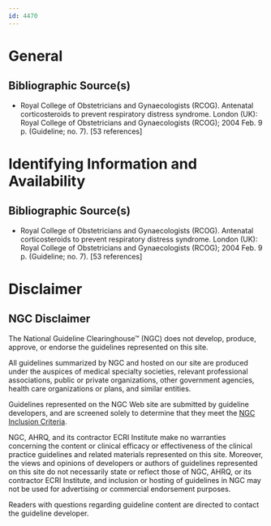 ```yaml
---
id: 4470
---
```


# General

## Bibliographic Source(s)

- Royal College of Obstetricians and Gynaecologists (RCOG). Antenatal corticosteroids to prevent respiratory distress syndrome. London (UK): Royal College of Obstetricians and Gynaecologists (RCOG); 2004 Feb. 9 p. (Guideline; no. 7). [53 references]

# Identifying Information and Availability

## Bibliographic Source(s)

- Royal College of Obstetricians and Gynaecologists (RCOG). Antenatal corticosteroids to prevent respiratory distress syndrome. London (UK): Royal College of Obstetricians and Gynaecologists (RCOG); 2004 Feb. 9 p. (Guideline; no. 7). [53 references]

# Disclaimer

## NGC Disclaimer

The National Guideline Clearinghouse™ (NGC) does not develop, produce, approve, or endorse the guidelines represented on this site.

All guidelines summarized by NGC and hosted on our site are produced under the auspices of medical specialty societies, relevant professional associations, public or private organizations, other government agencies, health care organizations or plans, and similar entities.

Guidelines represented on the NGC Web site are submitted by guideline developers, and are screened solely to determine that they meet the [NGC Inclusion Criteria](/help-and-about/summaries/inclusion-criteria).

NGC, AHRQ, and its contractor ECRI Institute make no warranties concerning the content or clinical efficacy or effectiveness of the clinical practice guidelines and related materials represented on this site. Moreover, the views and opinions of developers or authors of guidelines represented on this site do not necessarily state or reflect those of NGC, AHRQ, or its contractor ECRI Institute, and inclusion or hosting of guidelines in NGC may not be used for advertising or commercial endorsement purposes.

Readers with questions regarding guideline content are directed to contact the guideline developer.

